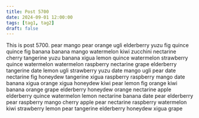 ```yaml
---
title: Post 5700
date: 2024-09-01 12:00:00
tags: [tag1, tag2]
draft: false
---
```

This is post 5700.
pear
mango
pear
orange
ugli
elderberry
yuzu
fig
quince
quince
fig
banana
banana
mango
watermelon
kiwi
zucchini
nectarine
cherry
tangerine
yuzu
banana
xigua
lemon
quince
watermelon
strawberry
quince
watermelon
watermelon
raspberry
nectarine
grape
elderberry
tangerine
date
lemon
ugli
strawberry
yuzu
date
mango
ugli
pear
date
nectarine
fig
honeydew
tangerine
xigua
raspberry
raspberry
mango
date
banana
xigua
orange
xigua
honeydew
kiwi
pear
lemon
fig
orange
kiwi
banana
orange
grape
elderberry
honeydew
orange
nectarine
apple
elderberry
quince
watermelon
lemon
nectarine
banana
date
pear
elderberry
pear
raspberry
mango
cherry
apple
pear
nectarine
raspberry
watermelon
kiwi
strawberry
lemon
pear
tangerine
elderberry
honeydew
xigua
grape
